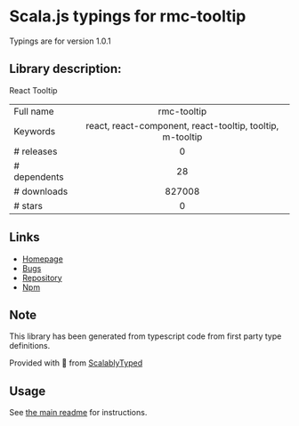 
# Scala.js typings for rmc-tooltip

Typings are for version 1.0.1

## Library description:
React Tooltip

|                    |                 |
| ------------------ | :-------------: |
| Full name          | rmc-tooltip |
| Keywords           | react, react-component, react-tooltip, tooltip, m-tooltip |
| # releases         | 0 |
| # dependents       | 28 |
| # downloads        | 827008 |
| # stars            | 0 |

## Links
- [Homepage](https://github.com/react-component/tooltip#readme)
- [Bugs](http://github.com/react-component/tooltip/issues)
- [Repository](https://github.com/react-component/tooltip)
- [Npm](https://www.npmjs.com/package/rmc-tooltip)
    


## Note
This library has been generated from typescript code from first party type definitions.

Provided with :purple_heart: from [ScalablyTyped](https://github.com/oyvindberg/ScalablyTyped)

## Usage
See [the main readme](../../readme.md) for instructions.


